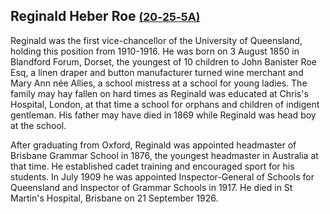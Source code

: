 ## Reginald Heber Roe <small>[(20‑25‑5A)](https://brisbane.discovereverafter.com/profile/31961876 "Go to Memorial Information" )</small>

Reginald was the first vice-chancellor of the University of Queensland, holding this position from 1910-1916. He was born on 3 August 1850 in Blandford Forum, Dorset, the youngest of 10 children to John Banister Roe Esq, a linen draper and button manufacturer turned wine merchant and Mary Ann née Allies, a school mistress at a school for young ladies. The family may hay fallen on hard times as Reginald was educated at Chris's Hospital, London, at that time a school for orphans and children of indigent gentleman. His father may have died in 1869 while Reginald was head boy at the school.

After graduating from Oxford, Reginald was appointed headmaster of Brisbane Grammar School in 1876, the youngest headmaster in Australia at that time. He established cadet training and encouraged sport for his students. In July 1909 he was appointed Inspector-General of Schools for Queensland and Inspector of Grammar Schools in 1917. He died in St Martin's Hospital, Brisbane on 21 September 1926.

